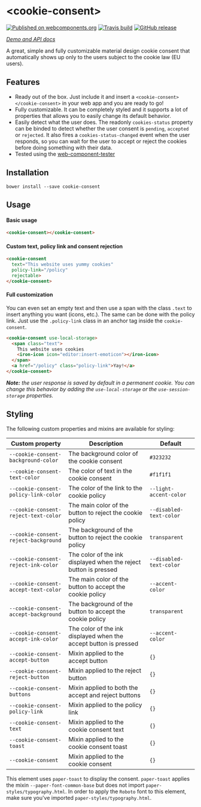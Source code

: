 # \<cookie-consent\>
[![Published on webcomponents.org](https://img.shields.io/badge/webcomponents.org-published-blue.svg)](https://www.webcomponents.org/element/Dabolus/cookie-consent)
[![Travis build](https://img.shields.io/travis/Dabolus/cookie-consent.svg)](https://travis-ci.org/Dabolus/cookie-consent)
[![GitHub release](https://img.shields.io/github/release/Dabolus/cookie-consent/all.svg)](https://github.com/Dabolus/cookie-consent)

_[Demo and API docs](https://www.webcomponents.org/element/Dabolus/cookie-consent)_

A great, simple and fully customizable material design cookie consent that automatically
shows up only to the users subject to the cookie law (EU users).

## Features
- Ready out of the box. Just include it and insert a `<cookie-consent></cookie-consent>`
  in your web app and you are ready to go!
- Fully customizable. It can be completely styled and it supports a lot of properties that
  allows you to easily change its default behavior.
- Easily detect what the user does. The readonly `cookies-status` property can be binded to
  detect whether the user consent is `pending`, `accepted` or `rejected`. It also fires a
  `cookies-status-changed` event when the user responds, so you can wait for the user to
  accept or reject the cookies before doing something with their data.
- Tested using the [web-component-tester](https://github.com/Polymer/web-component-tester)

## Installation
```
bower install --save cookie-consent
```

## Usage
#### Basic usage
```html
<cookie-consent></cookie-consent>
```
#### Custom text, policy link and consent rejection
```html
<cookie-consent
  text="This website uses yummy cookies"
  policy-link="/policy"
  rejectable>
</cookie-consent>
```

#### Full customization
You can even set an empty text and then use a span with the class `.text` to insert anything
you want (icons, etc.). The same can be done with the policy link. Just use the `.policy-link`
class in an anchor tag inside the `cookie-consent`.
```html
<cookie-consent use-local-storage>
  <span class="text">
    This website uses cookies 
    <iron-icon icon="editor:insert-emoticon"></iron-icon>
  </span>
  <a href="/policy" class="policy-link">Yay!</a>
</cookie-consent>
```

_**Note:** the user response is saved by default in a permanent cookie.
You can change this behavior by adding the `use-local-storage`
or the `use-session-storage` properties._

## Styling

The following custom properties and mixins are available for styling:

| Custom property                      | Description                                                      | Default                 |
| ------------------------------------ | ---------------------------------------------------------------- | ----------------------- |
| `--cookie-consent-background-color`  | The background color of the cookie consent                       | `#323232`               |
| `--cookie-consent-text-color`        | The color of text in the cookie consent                          | `#f1f1f1`               |
| `--cookie-consent-policy-link-color` | The color of the link to the cookie policy                       | `--light-accent-color`  |
| `--cookie-consent-reject-text-color` | The main color of the button to reject the cookie policy         | `--disabled-text-color` |
| `--cookie-consent-reject-background` | The background of the button to reject the cookie policy         | `transparent`           |
| `--cookie-consent-reject-ink-color`  | The color of the ink displayed when the reject button is pressed | `--disabled-text-color` |
| `--cookie-consent-accept-text-color` | The main color of the button to accept the cookie policy         | `--accent-color`        |
| `--cookie-consent-accept-background` | The background of the button to accept the cookie policy         | `transparent`           |
| `--cookie-consent-accept-ink-color`  | The color of the ink displayed when the accept button is pressed | `--accent-color`        |
| `--cookie-consent-accept-button`     | Mixin applied to the accept button                               | `{}`                    |
| `--cookie-consent-reject-button`     | Mixin applied to the reject button                               | `{}`                    |
| `--cookie-consent-buttons`           | Mixin applied to both the accept and reject buttons              | `{}`                    |
| `--cookie-consent-policy-link`       | Mixin applied to the policy link                                 | `{}`                    |
| `--cookie-consent-text`              | Mixin applied to the cookie consent text                         | `{}`                    |
| `--cookie-consent-toast`             | Mixin applied to the cookie consent toast                        | `{}`                    |
| `--cookie-consent`                   | Mixin applied to the cookie consent                              | `{}`                    |

This element uses `paper-toast` to display the consent. `paper-toast` applies the mixin `--paper-font-common-base` but does not import `paper-styles/typography.html`.
In order to apply the `Roboto` font to this element, make sure you've imported `paper-styles/typography.html`.
